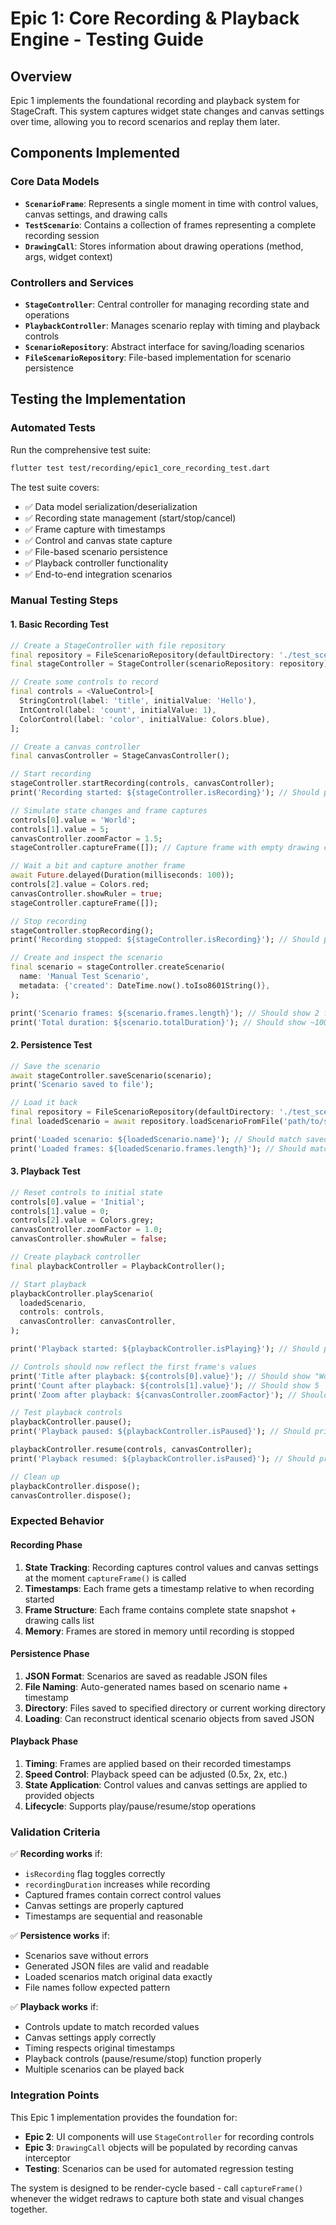# Epic 1: Core Recording & Playback Engine - Testing Guide

## Overview

Epic 1 implements the foundational recording and playback system for StageCraft. This system captures widget state changes and canvas settings over time, allowing you to record scenarios and replay them later.

## Components Implemented

### Core Data Models
- **`ScenarioFrame`**: Represents a single moment in time with control values, canvas settings, and drawing calls
- **`TestScenario`**: Contains a collection of frames representing a complete recording session
- **`DrawingCall`**: Stores information about drawing operations (method, args, widget context)

### Controllers and Services  
- **`StageController`**: Central controller for managing recording state and operations
- **`PlaybackController`**: Manages scenario replay with timing and playback controls
- **`ScenarioRepository`**: Abstract interface for saving/loading scenarios
- **`FileScenarioRepository`**: File-based implementation for scenario persistence

## Testing the Implementation

### Automated Tests

Run the comprehensive test suite:

```bash
flutter test test/recording/epic1_core_recording_test.dart
```

The test suite covers:
- ✅ Data model serialization/deserialization
- ✅ Recording state management (start/stop/cancel)
- ✅ Frame capture with timestamps
- ✅ Control and canvas state capture
- ✅ File-based scenario persistence
- ✅ Playback controller functionality
- ✅ End-to-end integration scenarios

### Manual Testing Steps

#### 1. Basic Recording Test

```dart
// Create a StageController with file repository
final repository = FileScenarioRepository(defaultDirectory: './test_scenarios');
final stageController = StageController(scenarioRepository: repository);

// Create some controls to record
final controls = <ValueControl>[
  StringControl(label: 'title', initialValue: 'Hello'),
  IntControl(label: 'count', initialValue: 1),
  ColorControl(label: 'color', initialValue: Colors.blue),
];

// Create a canvas controller
final canvasController = StageCanvasController();

// Start recording
stageController.startRecording(controls, canvasController);
print('Recording started: ${stageController.isRecording}'); // Should print: true

// Simulate state changes and frame captures
controls[0].value = 'World';
controls[1].value = 5;
canvasController.zoomFactor = 1.5;
stageController.captureFrame([]); // Capture frame with empty drawing calls

// Wait a bit and capture another frame
await Future.delayed(Duration(milliseconds: 100));
controls[2].value = Colors.red;
canvasController.showRuler = true;
stageController.captureFrame([]);

// Stop recording
stageController.stopRecording();
print('Recording stopped: ${stageController.isRecording}'); // Should print: false

// Create and inspect the scenario
final scenario = stageController.createScenario(
  name: 'Manual Test Scenario',
  metadata: {'created': DateTime.now().toIso8601String()},
);

print('Scenario frames: ${scenario.frames.length}'); // Should show 2 frames
print('Total duration: ${scenario.totalDuration}'); // Should show ~100ms
```

#### 2. Persistence Test

```dart
// Save the scenario
await stageController.saveScenario(scenario);
print('Scenario saved to file');

// Load it back
final repository = FileScenarioRepository(defaultDirectory: './test_scenarios');
final loadedScenario = await repository.loadScenarioFromFile('path/to/saved/file.json');

print('Loaded scenario: ${loadedScenario.name}'); // Should match saved name
print('Loaded frames: ${loadedScenario.frames.length}'); // Should match frame count
```

#### 3. Playback Test

```dart
// Reset controls to initial state  
controls[0].value = 'Initial';
controls[1].value = 0;
controls[2].value = Colors.grey;
canvasController.zoomFactor = 1.0;
canvasController.showRuler = false;

// Create playback controller
final playbackController = PlaybackController();

// Start playback
playbackController.playScenario(
  loadedScenario,
  controls: controls,
  canvasController: canvasController,
);

print('Playback started: ${playbackController.isPlaying}'); // Should print: true

// Controls should now reflect the first frame's values
print('Title after playback: ${controls[0].value}'); // Should show "World"
print('Count after playback: ${controls[1].value}'); // Should show 5
print('Zoom after playback: ${canvasController.zoomFactor}'); // Should show 1.5

// Test playback controls
playbackController.pause();
print('Playback paused: ${playbackController.isPaused}'); // Should print: true

playbackController.resume(controls, canvasController);
print('Playback resumed: ${playbackController.isPaused}'); // Should print: false

// Clean up
playbackController.dispose();
canvasController.dispose();
```

### Expected Behavior

#### Recording Phase
1. **State Tracking**: Recording captures control values and canvas settings at the moment `captureFrame()` is called
2. **Timestamps**: Each frame gets a timestamp relative to when recording started
3. **Frame Structure**: Each frame contains complete state snapshot + drawing calls list
4. **Memory**: Frames are stored in memory until recording is stopped

#### Persistence Phase  
1. **JSON Format**: Scenarios are saved as readable JSON files
2. **File Naming**: Auto-generated names based on scenario name + timestamp
3. **Directory**: Files saved to specified directory or current working directory
4. **Loading**: Can reconstruct identical scenario objects from saved JSON

#### Playback Phase
1. **Timing**: Frames are applied based on their recorded timestamps
2. **Speed Control**: Playback speed can be adjusted (0.5x, 2x, etc.)
3. **State Application**: Control values and canvas settings are applied to provided objects
4. **Lifecycle**: Supports play/pause/resume/stop operations

### Validation Criteria

✅ **Recording works** if:
- `isRecording` flag toggles correctly
- `recordingDuration` increases while recording
- Captured frames contain correct control values
- Canvas settings are properly captured
- Timestamps are sequential and reasonable

✅ **Persistence works** if:
- Scenarios save without errors
- Generated JSON files are valid and readable
- Loaded scenarios match original data exactly
- File names follow expected pattern

✅ **Playback works** if:
- Controls update to match recorded values
- Canvas settings apply correctly  
- Timing respects original timestamps
- Playback controls (pause/resume/stop) function properly
- Multiple scenarios can be played back

### Integration Points

This Epic 1 implementation provides the foundation for:
- **Epic 2**: UI components will use `StageController` for recording controls
- **Epic 3**: `DrawingCall` objects will be populated by recording canvas interceptor
- **Testing**: Scenarios can be used for automated regression testing

The system is designed to be render-cycle based - call `captureFrame()` whenever the widget redraws to capture both state and visual changes together.